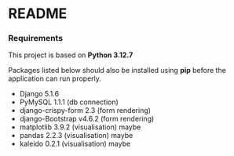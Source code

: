 # README

### Requirements

This project is based on **Python 3.12.7**

Packages listed below should also be installed using **pip** before the application can run properly.

- Django 5.1.6
- PyMySQL 1.1.1 (db connection)
- django-crispy-form 2.3 (form rendering)
- django-Bootstrap v4.6.2 (form rendering)
- matplotlib 3.9.2 (visualisation) maybe
- pandas 2.2.3 (visualisation) maybe
- kaleido 0.2.1 (visualisation) maybe
